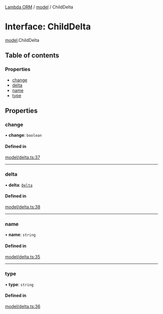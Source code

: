 [Lambda ORM](../README.md) / [model](../modules/model.md) / ChildDelta

# Interface: ChildDelta

[model](../modules/model.md).ChildDelta

## Table of contents

### Properties

- [change](model.ChildDelta.md#change)
- [delta](model.ChildDelta.md#delta)
- [name](model.ChildDelta.md#name)
- [type](model.ChildDelta.md#type)

## Properties

### change

• **change**: `boolean`

#### Defined in

[model/delta.ts:37](https://github.com/FlavioLionelRita/lambda-orm/blob/daf3ab1/src/orm/model/delta.ts#L37)

___

### delta

• **delta**: [`Delta`](../classes/model.Delta.md)

#### Defined in

[model/delta.ts:38](https://github.com/FlavioLionelRita/lambda-orm/blob/daf3ab1/src/orm/model/delta.ts#L38)

___

### name

• **name**: `string`

#### Defined in

[model/delta.ts:35](https://github.com/FlavioLionelRita/lambda-orm/blob/daf3ab1/src/orm/model/delta.ts#L35)

___

### type

• **type**: `string`

#### Defined in

[model/delta.ts:36](https://github.com/FlavioLionelRita/lambda-orm/blob/daf3ab1/src/orm/model/delta.ts#L36)
